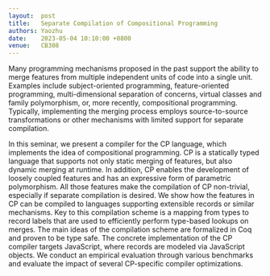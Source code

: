 ```yaml
--- 
layout:  post 
title:   Separate Compilation of Compositional Programming
authors: Yaozhu
date:    2023-05-04 10:10:00 +0800
venue:   CB308
--- 
```


Many programming mechanisms proposed in the past support the ability to merge features from multiple independent units of code into a single unit. Examples include subject-oriented programming, feature-oriented programming, multi-dimensional separation of concerns, virtual classes and family polymorphism, or, more recently, compositional programming. Typically, implementing the merging process employs source-to-source transformations or other mechanisms with limited support for separate compilation.

In this seminar, we present a compiler for the CP language, which implements the idea of compositional programming. CP is a statically typed language that supports not only static merging of features, but also dynamic merging at runtime. In addition, CP enables the development of loosely coupled features and has an expressive form of parametric polymorphism. All those features make the compilation of CP non-trivial, especially if separate compilation is desired. We show how the features in CP can be compiled to languages supporting extensible records or similar mechanisms. Key to this compilation scheme is a mapping from types to record labels that are used to efficiently perform type-based lookups on merges. The main ideas of the compilation scheme are formalized in Coq and proven to be type safe. The concrete implementation of the CP compiler targets JavaScript, where records are modeled via JavaScript objects. We conduct an empirical evaluation through various benchmarks and evaluate the impact of several CP-specific compiler optimizations.
